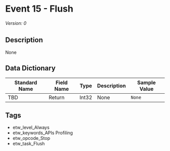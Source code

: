 # Event 15 - Flush
###### Version: 0

## Description
None

## Data Dictionary
|Standard Name|Field Name|Type|Description|Sample Value|
|---|---|---|---|---|
|TBD|Return|Int32|None|`None`|

## Tags
* etw_level_Always
* etw_keywords_APIs Profiling
* etw_opcode_Stop
* etw_task_Flush